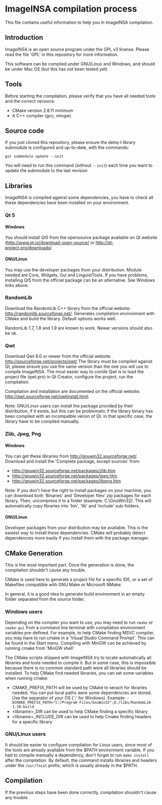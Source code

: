 # ImageINSA compilation process

This file contains useful information to help you in ImageINSA compilation.

## Introduction

ImageINSA is an open source program under the GPL v3 license. Please read the file 'GPL' in this repository for more information.

This software can be compiled under GNU/Linux and Windows, and should be under Mac OS (but this has not been tested yet).

## Tools
Before starting the compilation, please verify that you have all needed tools and the correct versions:

- CMake version 2.8.11 minimum
- A C++ compiler (gcc, mingw)

## Source code
If you just cloned this repository, please ensure the detiq-t library submodule is configured and up-to-date, with the commands:

    git submodule update --init

You will need to run this command (without `--init`) each time you want to update the submodule to the last revision

## Libraries
ImageINSA is compiled against some dependencies, you have to check all these dependencies have been installed on your environment.

### Qt 5
#### Windows
You should install Qt5 from the opensource package available on Qt website (http://www.qt.io/download-open-source/ or http://qt-project.org/downloads)

#### GNU/Linux
You may use the developer packages from your distribution. Module needed are Core, Widgets, Gui and LinguistTools. If you have problems, installing Qt5 from the officiel package can be an alternative. See Windows links above.

### RandomLib
Download the RandomLib C++ library from the official website: http://randomlib.sourceforge.net/. Generates compilation environment with CMake and build the library. Default options works well.

RandomLib 1.7, 1.8 and 1.9 are known to work. Newer versions should also be ok.

### Qwt
Download Qwt 6.0 or newer from the official website: http://sourceforge.net/projects/qwt/
The library must be compiled against Qt, please ensure you use the same version than the one you will use to compile ImageINSA. The most easier way to comile Qwt is to load the project file (qwt.pro) in Qt Creator, configure the project, run the compilation.

Compilation and installation are documented on the official website: http://qwt.sourceforge.net/qwtinstall.html.

Note: GNU/Linux users can install the package provided by their distribution, if it exists, but this can be problematic if the library binary has been compiled with an incompatble verion of Qt. In that specific case, the library have to be compiled manually.

### Zlib, Jpeg, Png
#### Windows
You can get these libraries from http://gnuwin32.sourceforge.net/. Download and install the 'Complete package, except sources' from:
- http://gnuwin32.sourceforge.net/packages/zlib.htm
- http://gnuwin32.sourceforge.net/packages/jpeg.htm
- http://gnuwin32.sourceforge.net/packages/libpng.htm

Note: If you don't have the right to install packages on your machine, you can download both 'Binaries' and 'Developer files' zip packages for each library. Then, uncompress it to a folder (example: C:\GnuWin32). This will automatically copy libraries into 'bin', 'lib' and 'include' sub-folders.

#### GNU/Linux
Developer packages from your distribution may be available. This is the easiest way to install these dependencies. CMake will probably detect dependencies more easily if you install them with the package manager.

## CMake Generation
This is the most important part. Once the generation is done, the compilation shouldn't cause any trouble.

CMake is used here to generate a project file for a specific IDE, or a set of Makefiles compatible with GNU Make or Microsoft NMake.

In general, it is a good idea to generate build environment in an empty folder separated from the source folder.

### Windows users
Depending on the compiler you want to use, you may need to run `cmake` or `cmake-gui` from a command line terminal with compilation environment variables pre-defined. For example, to help CMake finding MSVC compiler, you may have to run cmake in a 'Visual Studio Command Prompt'. This can be found in the Start menu. Compiling with MinGW can be achieved by running cmake from 'MinGW shell'.

The CMake scripts shipped with ImageINSA try to locate automatically all libraries and tools needed to compile it. But in some case, this is impossible because there is no common standard path were all libraries should be installed. To help CMake find needed libraries, you can set some variables when running cmake:

- CMAKE_PREFIX_PATH will be used by CMake to serach for libraries needed. You can put local paths were some dependencies are stored. Use the separator of your OS (';' for Windows). Example: `-DCMAKE_PREFIX_PATH="C:/Program Files/GnuWin32";D:/libs/RandomLib-1.10-build`
- \<libname\>_DIR can be used to help CMake finding a specific library
- \<libname\>_INCLUDE_DIR can be used to help Cmake finding headers for a specific library

### GNU/Linux users
It should be easier to configure compilation for Linux users, since most of the tools are already available from the $PATH environment variable.
If you had to compile manually a dependency, don't forget to run `make install` after the compilation. By default, the command installs libraries and headers under the `/usr/local` prefix, which is usually already in the $PATH.

## Compilation
If the previous steps have been done correctly, compilation shouldn't cause any trouble.
